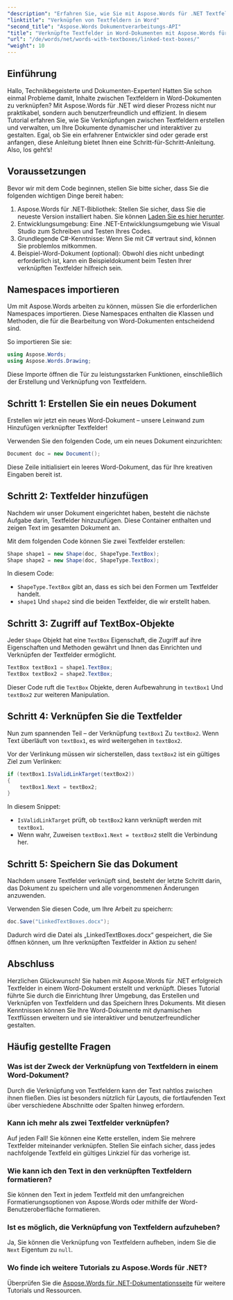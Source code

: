 ```yaml
---
"description": "Erfahren Sie, wie Sie mit Aspose.Words für .NET Textfelder in Word-Dokumenten nahtlos erstellen und verknüpfen. Folgen Sie unserer ausführlichen Anleitung für mühelosen Inhaltsfluss und professionelle Ergebnisse."
"linktitle": "Verknüpfen von Textfeldern in Word"
"second_title": "Aspose.Words Dokumentverarbeitungs-API"
"title": "Verknüpfte Textfelder in Word-Dokumenten mit Aspose.Words für .NET"
"url": "/de/words/net/words-with-textboxes/linked-text-boxes/"
"weight": 10
---
```


## Einführung

Hallo, Technikbegeisterte und Dokumenten-Experten! Hatten Sie schon einmal Probleme damit, Inhalte zwischen Textfeldern in Word-Dokumenten zu verknüpfen? Mit Aspose.Words für .NET wird dieser Prozess nicht nur praktikabel, sondern auch benutzerfreundlich und effizient. In diesem Tutorial erfahren Sie, wie Sie Verknüpfungen zwischen Textfeldern erstellen und verwalten, um Ihre Dokumente dynamischer und interaktiver zu gestalten. Egal, ob Sie ein erfahrener Entwickler sind oder gerade erst anfangen, diese Anleitung bietet Ihnen eine Schritt-für-Schritt-Anleitung. Also, los geht’s!

## Voraussetzungen

Bevor wir mit dem Code beginnen, stellen Sie bitte sicher, dass Sie die folgenden wichtigen Dinge bereit haben:

1. Aspose.Words für .NET-Bibliothek: Stellen Sie sicher, dass Sie die neueste Version installiert haben. Sie können [Laden Sie es hier herunter](https://releases.aspose.com/words/net/).
2. Entwicklungsumgebung: Eine .NET-Entwicklungsumgebung wie Visual Studio zum Schreiben und Testen Ihres Codes.
3. Grundlegende C#-Kenntnisse: Wenn Sie mit C# vertraut sind, können Sie problemlos mitkommen.
4. Beispiel-Word-Dokument (optional): Obwohl dies nicht unbedingt erforderlich ist, kann ein Beispieldokument beim Testen Ihrer verknüpften Textfelder hilfreich sein.

## Namespaces importieren

Um mit Aspose.Words arbeiten zu können, müssen Sie die erforderlichen Namespaces importieren. Diese Namespaces enthalten die Klassen und Methoden, die für die Bearbeitung von Word-Dokumenten entscheidend sind.

So importieren Sie sie:

```csharp
using Aspose.Words;
using Aspose.Words.Drawing;
```

Diese Importe öffnen die Tür zu leistungsstarken Funktionen, einschließlich der Erstellung und Verknüpfung von Textfeldern.

## Schritt 1: Erstellen Sie ein neues Dokument

Erstellen wir jetzt ein neues Word-Dokument – unsere Leinwand zum Hinzufügen verknüpfter Textfelder!

Verwenden Sie den folgenden Code, um ein neues Dokument einzurichten:

```csharp
Document doc = new Document();
```

Diese Zeile initialisiert ein leeres Word-Dokument, das für Ihre kreativen Eingaben bereit ist.

## Schritt 2: Textfelder hinzufügen

Nachdem wir unser Dokument eingerichtet haben, besteht die nächste Aufgabe darin, Textfelder hinzuzufügen. Diese Container enthalten und zeigen Text im gesamten Dokument an.

Mit dem folgenden Code können Sie zwei Textfelder erstellen:

```csharp
Shape shape1 = new Shape(doc, ShapeType.TextBox);
Shape shape2 = new Shape(doc, ShapeType.TextBox);
```

In diesem Code:
- `ShapeType.TextBox` gibt an, dass es sich bei den Formen um Textfelder handelt.
- `shape1` Und `shape2` sind die beiden Textfelder, die wir erstellt haben.

## Schritt 3: Zugriff auf TextBox-Objekte

Jeder `Shape` Objekt hat eine `TextBox` Eigenschaft, die Zugriff auf ihre Eigenschaften und Methoden gewährt und Ihnen das Einrichten und Verknüpfen der Textfelder ermöglicht.

```csharp
TextBox textBox1 = shape1.TextBox;
TextBox textBox2 = shape2.TextBox;
```

Dieser Code ruft die `TextBox` Objekte, deren Aufbewahrung in `textBox1` Und `textBox2` zur weiteren Manipulation.

## Schritt 4: Verknüpfen Sie die Textfelder

Nun zum spannenden Teil – der Verknüpfung `textBox1` Zu `textBox2`. Wenn Text überläuft von `textBox1`, es wird weitergehen in `textBox2`.

Vor der Verlinkung müssen wir sicherstellen, dass `textBox2` ist ein gültiges Ziel zum Verlinken:

```csharp
if (textBox1.IsValidLinkTarget(textBox2))
{
    textBox1.Next = textBox2;
}
```

In diesem Snippet:
- `IsValidLinkTarget` prüft, ob `textBox2` kann verknüpft werden mit `textBox1`.
- Wenn wahr, Zuweisen `textBox1.Next = textBox2` stellt die Verbindung her.

## Schritt 5: Speichern Sie das Dokument

Nachdem unsere Textfelder verknüpft sind, besteht der letzte Schritt darin, das Dokument zu speichern und alle vorgenommenen Änderungen anzuwenden.

Verwenden Sie diesen Code, um Ihre Arbeit zu speichern:

```csharp
doc.Save("LinkedTextBoxes.docx");
```

Dadurch wird die Datei als „LinkedTextBoxes.docx“ gespeichert, die Sie öffnen können, um Ihre verknüpften Textfelder in Aktion zu sehen!

## Abschluss

Herzlichen Glückwunsch! Sie haben mit Aspose.Words für .NET erfolgreich Textfelder in einem Word-Dokument erstellt und verknüpft. Dieses Tutorial führte Sie durch die Einrichtung Ihrer Umgebung, das Erstellen und Verknüpfen von Textfeldern und das Speichern Ihres Dokuments. Mit diesen Kenntnissen können Sie Ihre Word-Dokumente mit dynamischen Textflüssen erweitern und sie interaktiver und benutzerfreundlicher gestalten.

## Häufig gestellte Fragen

### Was ist der Zweck der Verknüpfung von Textfeldern in einem Word-Dokument?  
Durch die Verknüpfung von Textfeldern kann der Text nahtlos zwischen ihnen fließen. Dies ist besonders nützlich für Layouts, die fortlaufenden Text über verschiedene Abschnitte oder Spalten hinweg erfordern.

### Kann ich mehr als zwei Textfelder verknüpfen?  
Auf jeden Fall! Sie können eine Kette erstellen, indem Sie mehrere Textfelder miteinander verknüpfen. Stellen Sie einfach sicher, dass jedes nachfolgende Textfeld ein gültiges Linkziel für das vorherige ist.

### Wie kann ich den Text in den verknüpften Textfeldern formatieren?  
Sie können den Text in jedem Textfeld mit den umfangreichen Formatierungsoptionen von Aspose.Words oder mithilfe der Word-Benutzeroberfläche formatieren.

### Ist es möglich, die Verknüpfung von Textfeldern aufzuheben?  
Ja, Sie können die Verknüpfung von Textfeldern aufheben, indem Sie die `Next` Eigentum zu `null`.

### Wo finde ich weitere Tutorials zu Aspose.Words für .NET?  
Überprüfen Sie die [Aspose.Words für .NET-Dokumentationsseite](https://reference.aspose.com/words/net/) für weitere Tutorials und Ressourcen.